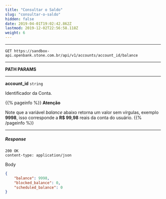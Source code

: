 ```yaml
---
title: "Consultar o Saldo"
slug: "consultar-o-saldo"
hidden: false
date: 2019-04-01T19:02:42.862Z
lastmod: 2019-12-02T22:56:58.118Z
weight: 6
---
```


---

```http
GET https://sandbox-api.openbank.stone.com.br/api/v1/accounts/account_id/balance
```

---

**PATH PARAMS**

---

**account_id**  `string`

Identificador da Conta.


{{% pageinfo %}}
**Atenção**

Note que a variável  _balance_  abaixo retorna um valor sem vírgulas, exemplo **9998**, isso corresponde a **R$ 99,98** reais da conta do usuário.
{{% /pageinfo %}}

---

##### Response

```http
200 OK
content-type: application/json
```
Body
```JSON
{
    "balance": 9998,
    "blocked_balance": 0,
    "scheduled_balance": 0
}
```
